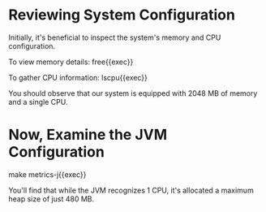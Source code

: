 # Reviewing System Configuration

Initially, it's beneficial to inspect the system's memory and CPU configuration.

To view memory details:
free{{exec}}

To gather CPU information:
lscpu{{exec}}

You should observe that our system is equipped with 2048 MB of memory and a single CPU.

# Now, Examine the JVM Configuration

make metrics-j{{exec}}

You'll find that while the JVM recognizes 1 CPU, it's allocated a maximum heap size of just 480 MB.